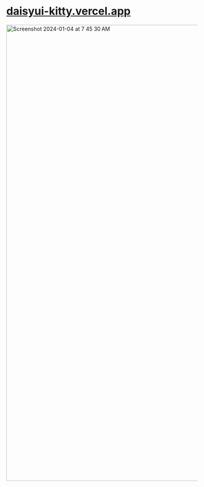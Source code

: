 # <a href="https://daisyui-kitty.vercel.app">daisyui-kitty.vercel.app</a>
<img width="1199" alt="Screenshot 2024-01-04 at 7 45 30 AM" src="https://github.com/sudo-self/daisyui-kitty/assets/119916323/bc4ad298-834d-4869-9404-85e63e20a518">
